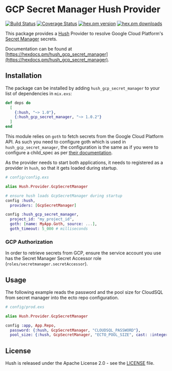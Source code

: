 # GCP Secret Manager Hush Provider

[![Build Status](https://img.shields.io/github/actions/workflow/status/gordalina/hush_gcp_secret_manager/ci.yml?branch=main&style=flat-square)](https://github.com/gordalina/hush_gcp_secret_manager/actions?query=workflow%3A%22ci%22)
[![Coverage Status](https://img.shields.io/codecov/c/github/gordalina/hush_gcp_secret_manager?style=flat-square)](https://app.codecov.io/gh/gordalina/hush_gcp_secret_manager)
[![hex.pm version](https://img.shields.io/hexpm/v/hush_gcp_secret_manager?style=flat-square)](https://hex.pm/packages/hush_gcp_secret_manager)
[![hex.pm downloads](https://img.shields.io/hexpm/dt/hush_gcp_secret_manager?style=flat-square)]([LICENSE](https://hex.pm/packages/hush_gcp_secret_manager))

This package provides a [Hush](https://github.com/gordalina/hush) Provider to resolve Google Cloud Platform's [Secret Manager](https://cloud.google.com/secret-manager) secrets.

Documentation can be found at [https://hexdocs.pm/hush_gcp_secret_manager](https://hexdocs.pm/hush_gcp_secret_manager).

## Installation

The package can be installed by adding `hush_gcp_secret_manager` to your list
of dependencies in `mix.exs`:

```elixir
def deps do
  [
    {:hush, "~> 1.0"},
    {:hush_gcp_secret_manager, "~> 1.0.2"}
  ]
end
```

This module relies on `goth` to fetch secrets from the Google Cloud Platform API. As such you need to configure goth which is used in `hush_gcp_secret_manager`, the configuration is the same as if you were to configure a child_spec as per [their documentation](https://github.com/peburrows/goth).

As the provider needs to start both applications, it needs to registered as a provider in `hush`, so that it gets loaded during startup.

```elixir
# config/config.exs

alias Hush.Provider.GcpSecretManager

# ensure hush loads GcpSecretManager during startup
config :hush,
  providers: [GcpSecretManager]

config :hush_gcp_secret_manager,
  project_id: "my_project_id",
  goth: [name: MyApp.Goth, source: ...],
  goth_timeout: 5_000 # milliseconds
```

### GCP Authorization

In order to retrieve secrets from GCP, ensure the service account you use has the Secret Manager Secret Accessor role (`roles/secretmanager.secretAccessor`).

## Usage

The following example reads the password and the pool size for CloudSQL from secret manager into the ecto repo configuration.

```elixir
# config/prod.exs

alias Hush.Provider.GcpSecretManager

config :app, App.Repo,
  password: {:hush, GcpSecretManager, "CLOUDSQL_PASSWORD"},
  pool_size: {:hush, GcpSecretManager, "ECTO_POOL_SIZE", cast: :integer, default: 10}
```

## License

Hush is released under the Apache License 2.0 - see the [LICENSE](LICENSE) file.
